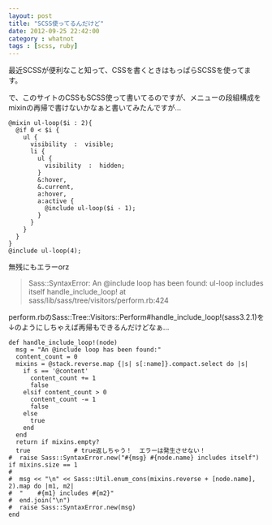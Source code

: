 ```yaml
---
layout: post
title: "SCSS使ってるんだけど"
date: 2012-09-25 22:42:00
category : whatnot
tags : [scss, ruby]
---
```

最近SCSSが便利なこと知って、CSSを書くときはもっぱらSCSSを使ってます。

で、このサイトのCSSもSCSS使って書いてるのですが、メニューの段組構成をmixinの再帰で書けないかなぁと書いてみたんですが...

	@mixin ul-loop($i : 2){
	  @if 0 < $i {
	    ul {
	      visibility  :  visible;
	      li {
	        ul {
	          visibility  :  hidden;
	        }
	        &:hover,
	        &.current,
	        a:hover,
	        a:active {
	          @include ul-loop($i - 1);
	        }
	      }
	    }
	  }
	}
	@include ul-loop(4);


無残にもエラーorz

> Sass::SyntaxError: An @include loop has been found: ul-loop includes itself
>   handle_include_loop! at sass/lib/sass/tree/visitors/perform.rb:424


perform.rbのSass::Tree::Visitors::Perform#handle_include_loop!(sass3.2.1)を↓のようにしちゃえば再帰もできるんだけどなぁ...

	def handle_include_loop!(node)
	  msg = "An @include loop has been found:"
	  content_count = 0
	  mixins = @stack.reverse.map {|s| s[:name]}.compact.select do |s|
	    if s == '@content'
	      content_count += 1
	      false
	    elsif content_count > 0
	      content_count -= 1
	      false
	    else
	      true
	    end
	  end
	  return if mixins.empty?
	  true            # true返しちゃう！  エラーは発生させない！
	#  raise Sass::SyntaxError.new("#{msg} #{node.name} includes itself") if mixins.size == 1
	#
	#  msg << "\n" << Sass::Util.enum_cons(mixins.reverse + [node.name], 2).map do |m1, m2|
	#  "    #{m1} includes #{m2}"
	#  end.join("\n")
	#  raise Sass::SyntaxError.new(msg)
	end


